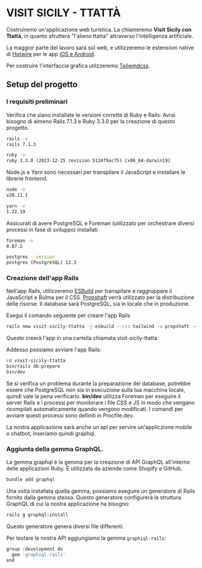 # VISIT SICILY - TTATTÀ

Costruiremo un'applicazione web turistica. La chiameremo **Visit Sicily con Ttattà**, in quanto sfrutterà "l'alieno ttatta" attraverso l'intelligenza artificiale. 

La maggior parte del lavoro sarà sul web, e utilizzeremo le estensioni native di [Hotwire](https://hotwired.dev/) per le app [iOS e Android](https://turbo.hotwired.dev/handbook/native).

Per costruire l'interfaccia grafica utilzzeremo [Tailwindcss](https://tailwindcss.com/).

## Setup del progetto
### I requisiti preliminari

Verifica che siano installate le versioni corrette di Ruby e Rails. Avrai bisogno di almeno Rails 7.1.3 e Ruby 3.3.0 per la creazione di questo progetto.

```sh
rails -v 
rails 7.1.3
```

```sh
ruby -v
ruby 3.3.0 (2023-12-25 revision 5124f9ac75) [x86_64-darwin19]
```

Node.js e Yarn sono necessari per transpilare il JavaScript e installare le librerie frontend.

```sh
node -v
v20.11.1
```

```sh
yarn -v
1.22.19
```


Assicurati di avere PostgreSQL e Foreman (utilizzato per orchestrare
diversi processi in fase di sviluppo) installati

```sh
foreman -v
0.87.2

postgres --version
postgres (PostgreSQL) 12.3
```

### Creazione dell'app Rails

Nell'app Rails, utilizzeremo [ESBuild](https://esbuild.github.io/) per transpilare e raggruppare il JavaScript e Bulma per il CSS. 
[Propshaft](https://github.com/rails/propshaft) verrà utilizzato per la distribuzione delle risorse. Il database sarà
PostgreSQL, sia in locale che in produzione.


Esegui il comando seguente per creare l'app Rails
```sh
rails new visit-sicily-ttatta -j esbuild --css tailwind -a propshaft -d postgresql
```

Questo creerà l'app in una cartella chiamata visit-sicily-ttatta.

Addesso possiamo avviare l'app Rails:

```sh
cd visit-sicily-ttatta
bin/rails db:prepare
bin/dev
```

Se si verifica un problema durante la preparazione del database, potrebbe essere che PostgreSQL non sia in esecuzione sulla tua macchina locale, quindi vale la pena verificarlo.
**bin/dev** utilizza Foreman per eseguire il server Rails e i processi per monitorare i file CSS e JS in modo che vengano ricompilati automaticamente quando vengono modificati.
I comandi per avviare questi processi sono definiti in Procfile.dev.


La nostra applicazione sarà anche un api per servire un'appliczione mobile o chatbot, inseriamo quindi graphql.

### Aggiunta della gemma GraphQL.

La gemma graphql è la gemma per la creazione di API GraphQL all'interno delle applicazioni Ruby. È utilizzata da aziende come Shopify e GitHub.

```sh 
bundle add graphql
```

Una volta installata quella gemma, possiamo eseguire un generatore di Rails fornito dalla gemma stessa. Questo generatore configurerà la struttura GraphQL di cui la nostra applicazione ha bisogno:

```sh
rails g graphql:install
```

Questo generatore genera diversi file differenti.

Per testare la nostra API aggiungiamo la gemma `graphiql-rails`:
```sh
group :development do
  gem 'graphiql-rails'
end
```
